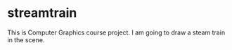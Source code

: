 # streamtrain
This is Computer Graphics course project. I am going to draw a steam train in the scene. 
